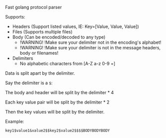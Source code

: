 Fast golang protocol parser

Supports:
* Headers (Support listed values, IE: Key=[Value, Value, Value])
* Files (Supports multiple files)
* Body (Can be encoded/decoded to any type)
  * !WARNING! !Make sure your delimiter not in the encoding's alphabet!
  * !WARNING! !Make sure your delimiter is not in the message headers, body or filenames!
* Delimiters
  * No alphabetic characters from [A-Z a-z 0-9 =]

Data is split apart by the delimiter.

Say the delimiter is a `$`:

The body and header will be split by the delimiter * 4

Each key value pair will be split by the delimiter * 2

Then the key values will be split by the delimiter.

Example:
```
key1$value1&value2$$key2$value2$$$$BODYBODYBODY
```

